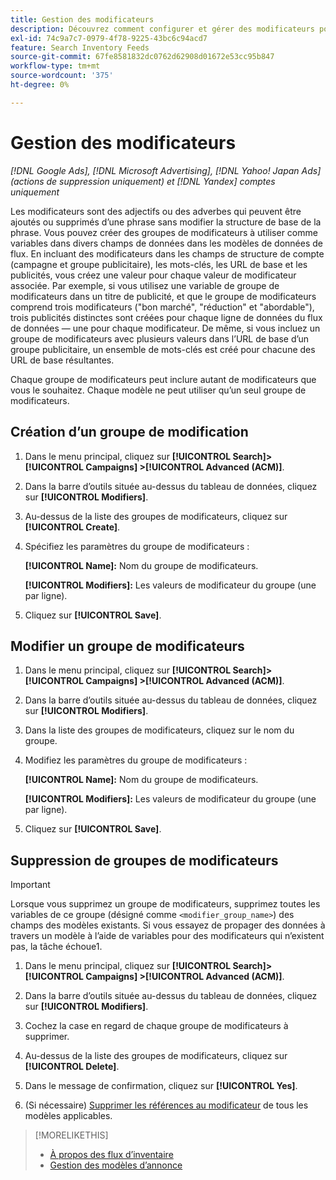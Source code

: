 ```yaml
---
title: Gestion des modificateurs
description: Découvrez comment configurer et gérer des modificateurs pour vos modèles publicitaires pour les flux de données d’inventaire.
exl-id: 74c9a7c7-0979-4f78-9225-43bc6c94acd7
feature: Search Inventory Feeds
source-git-commit: 67fe8581832dc0762d62908d01672e53cc95b847
workflow-type: tm+mt
source-wordcount: '375'
ht-degree: 0%

---
```


# Gestion des modificateurs

*[!DNL Google Ads], [!DNL Microsoft Advertising], [!DNL Yahoo! Japan Ads] (actions de suppression uniquement) et [!DNL Yandex] comptes uniquement*

Les modificateurs sont des adjectifs ou des adverbes qui peuvent être ajoutés ou supprimés d’une phrase sans modifier la structure de base de la phrase. Vous pouvez créer des groupes de modificateurs à utiliser comme variables dans divers champs de données dans les modèles de données de flux. En incluant des modificateurs dans les champs de structure de compte (campagne et groupe publicitaire), les mots-clés, les URL de base et les publicités, vous créez une valeur pour chaque valeur de modificateur associée. Par exemple, si vous utilisez une variable de groupe de modificateurs dans un titre de publicité, et que le groupe de modificateurs comprend trois modificateurs (&quot;bon marché&quot;, &quot;réduction&quot; et &quot;abordable&quot;), trois publicités distinctes sont créées pour chaque ligne de données du flux de données — une pour chaque modificateur. De même, si vous incluez un groupe de modificateurs avec plusieurs valeurs dans l’URL de base d’un groupe publicitaire, un ensemble de mots-clés est créé pour chacune des URL de base résultantes.

Chaque groupe de modificateurs peut inclure autant de modificateurs que vous le souhaitez. Chaque modèle ne peut utiliser qu’un seul groupe de modificateurs.

## Création d’un groupe de modification

1. Dans le menu principal, cliquez sur **[!UICONTROL Search]> [!UICONTROL Campaigns] >[!UICONTROL Advanced (ACM)]**.

1. Dans la barre d’outils située au-dessus du tableau de données, cliquez sur **[!UICONTROL Modifiers]**.

1. Au-dessus de la liste des groupes de modificateurs, cliquez sur **[!UICONTROL Create]**.

1. Spécifiez les paramètres du groupe de modificateurs :

   **[!UICONTROL Name]:** Nom du groupe de modificateurs.

   **[!UICONTROL Modifiers]:** Les valeurs de modificateur du groupe (une par ligne).

1. Cliquez sur **[!UICONTROL Save]**.

## Modifier un groupe de modificateurs

1. Dans le menu principal, cliquez sur **[!UICONTROL Search]> [!UICONTROL Campaigns] >[!UICONTROL Advanced (ACM)]**.

1. Dans la barre d’outils située au-dessus du tableau de données, cliquez sur **[!UICONTROL Modifiers]**.

1. Dans la liste des groupes de modificateurs, cliquez sur le nom du groupe.

1. Modifiez les paramètres du groupe de modificateurs :

   **[!UICONTROL Name]:** Nom du groupe de modificateurs.

   **[!UICONTROL Modifiers]:** Les valeurs de modificateur du groupe (une par ligne).

1. Cliquez sur **[!UICONTROL Save]**.

## Suppression de groupes de modificateurs

>[!IMPORTANT]
>
>Lorsque vous supprimez un groupe de modificateurs, supprimez toutes les variables de ce groupe (désigné comme `<modifier_group_name>`) des champs des modèles existants. Si vous essayez de propager des données à travers un modèle à l’aide de variables pour des modificateurs qui n’existent pas, la tâche échoue1.

1. Dans le menu principal, cliquez sur **[!UICONTROL Search]> [!UICONTROL Campaigns] >[!UICONTROL Advanced (ACM)]**.

1. Dans la barre d’outils située au-dessus du tableau de données, cliquez sur **[!UICONTROL Modifiers]**.

1. Cochez la case en regard de chaque groupe de modificateurs à supprimer.

1. Au-dessus de la liste des groupes de modificateurs, cliquez sur **[!UICONTROL Delete]**.

1. Dans le message de confirmation, cliquez sur **[!UICONTROL Yes]**.

1. (Si nécessaire) [Supprimer les références au modificateur](/help/search-social-commerce/campaign-management/inventory-feeds/ad-templates/ad-template-manage.md) de tous les modèles applicables.

>[!MORELIKETHIS]
>
>* [À propos des flux d’inventaire](/help/search-social-commerce/campaign-management/inventory-feeds/inventory-feeds-about.md)
>* [Gestion des modèles d’annonce](/help/search-social-commerce/campaign-management/inventory-feeds/ad-templates/ad-template-manage.md)
